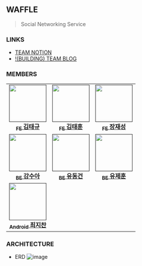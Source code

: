 ## WAFFLE
> Social Networking Service
### LINKS
- [TEAM NOTION](https://team-waffle.notion.site/Home-84e14e2b9bde499bbb5182454804eee7?pvs=4)
- [!(BUILDING) TEAM BLOG](team-waff1e.github.io)
### MEMBERS
<table>
  <tbody>
    <tr>
      <td align="center"><a href=""><img src="" width="100px;" alt=""/><br /><sub><b>FE <a href="https://github.com/KTaeGyu">김태규</a></b></sub></a><br /></td>
      <td align="center"><a href=""><img src="" width="100px;" alt=""/><br /><sub><b>FE <a href="https://github.com/horororok">김태훈</a></b></sub></a><br /></td>
      <td align="center"><a href=""><img src="" width="100px;" alt=""/><br /><sub><b>FE <a href="https://github.com/jaesung08">장재성</a></b></sub></a><br /></td>
     <tr/>
			<tr/>
      <td align="center"><a href=""><img src="" width="100px;" alt=""/><br /><sub><b>BE <a href="https://github.com/suakang17">강수아</a></b></sub></a><br /></td>
      <td align="center"><a href=""><img src="" width="100px;" alt=""/><br /><sub><b>BE <a href="https://github.com/peppermintt0504">유동건</a></b></sub></a><br /></td>
      <td align="center"><a href=""><img src="" width="100px;" alt=""/><br /><sub><b>BE <a href="https://github.com/JehunYoo">유제훈</a></b></sub></a><br /></td>
    </tr>
		<tr>      
			<td align="center"><a href=""><img src="" width="100px;" alt=""/><br /><sub><b>Android <a href="https://github.com/pnlkc">최지찬</a></b></sub></a><br /></td>
		</tr>
  </tbody>
</table>

### ARCHITECTURE
- ERD
![image](https://github.com/team-waff1e/.github/assets/93433538/621ea7c4-6d0b-4378-be64-56d7fa69ba83)

<!--

**Here are some ideas to get you started:**

🙋‍♀️ A short introduction - what is your organization all about?
🌈 Contribution guidelines - how can the community get involved?
👩‍💻 Useful resources - where can the community find your docs? Is there anything else the community should know?
🍿 Fun facts - what does your team eat for breakfast?
🧙 Remember, you can do mighty things with the power of [Markdown](https://docs.github.com/github/writing-on-github/getting-started-with-writing-and-formatting-on-github/basic-writing-and-formatting-syntax)
-->
